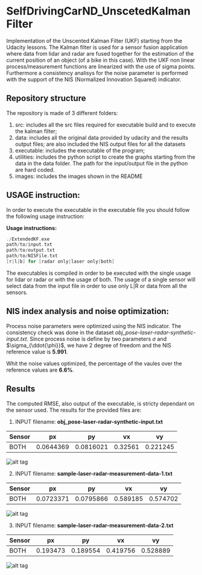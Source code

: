 # SelfDrivingCarND_UnscetedKalmanFilter

Implementation of the Unscented Kalman Filter (UKF) starting from the Udacity lessons. The Kalman filter is used for a sensor fusion application where data from lidar and radar are fused together for the estimation of the current position of an object (of a bike in this case). With the UKF non linear process/measurement functions are linearized with the use of sigma points. Furthermore a consistency analisys for the noise parameter is performed with the support of the NIS (Normalized Innovation Squared) indicator.

## Repository structure

The repository is made of 3 different folders:

1.  src: includes all the src files required for executable build and to execute the kalman filter;
2.  data: includes all the original data provided by udacity and the results output files; are also included the NIS output files for all the datasets
3.  executable: includes the executable of the program;
4.  utilities: includes the python script to create the graphs starting from the data in the data folder. The path for the input/output file in the python are hard coded.
5.  images: includes the images shown in the README

## USAGE instruction:

In order to execute the executable in the executable file you should follow the following usage instruction:

**Usage instructions:**

```c++
./ExtendedKF.exe
path/to/input.txt
path/to/output.txt
path/to/NISFile.txt
[r|l|b] for [radar only|laser only|both]
```
The executables is compiled in order to be executed with the single usage for lidar or radar or with the usage of both. The usage of a single sensor will select data from the input file in order to use only L|R or data from all the sensors.

## NIS index analysis and noise optimization:

Process noise parameters were optimized using the NIS indicator. The consistency check was done in the dataset *obj_pose-laser-radar-synthetic-input.txt*. Since process noise is define by two parameters $\sigma$ and $\sigma_{\ddot{\phi}}$, we have 2 degree of freedom and the NIS reference value is **5.991**.

Whit the noise values optimized, the percentage of the vaules over the reference values are **6.6%**.

## Results

The computed RMSE, also output of the executable, is stricty dependant on the sensor used. The results for the provided files are:

1. INPUT filename: **obj_pose-laser-radar-synthetic-input.txt**

Sensor  |     px     |     py     |     vx     |     vy     |
------- | ---------- | ---------- | ---------- | ---------- |
BOTH    |  0.0644369 |  0.0816021 |  0.32561   |  0.221245  |

![alt tag](https://github.com/ciabo14/SelfDrivingCarND_KalmanFilter/blob/master/images/dataset_new_image.png)

2. INPUT filename: **sample-laser-radar-measurement-data-1.txt**

Sensor  |     px     |     py     |     vx     |     vy     |
------- | ---------- | ---------- | ---------- | ---------- |
BOTH    |  0.0723371 |  0.0795866 |  0.589185  |  0.574702  |

![alt tag](https://github.com/ciabo14/SelfDrivingCarND_KalmanFilter/blob/master/images/dataset_old_1_image.png)

3. INPUT filename: **sample-laser-radar-measurement-data-2.txt**

Sensor  |     px     |     py     |     vx     |     vy     |
------- | ---------- | ---------- | ---------- | ---------- |
BOTH    |  0.193473  |  0.189554  |  0.419756  |  0.528889  |

![alt tag](https://github.com/ciabo14/SelfDrivingCarND_KalmanFilter/blob/master/images/dataset_old_2_image.png)
